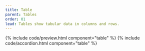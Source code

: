 ```yaml
---
title: Table
parent: Tables
order: 01
lead: Tables show tabular data in columns and rows.
---
```


{% include code/preview.html component="table" %}
{% include code/accordion.html component="table" %}

<!-- 
<div class="accordion-bordered accordion-docs">
    <button class="button-unstyled accordion-button" aria-expanded="true" aria-controls="datatable-docs">Documentation</button>
    <div id="datatable-docs" aria-hidden="false" class="accordion-content">
        <h4>SCSS classes</h4>
        <p>Each part of the datatable has a scss-class which defines its style and behaviour. All necessary classes are listed in the tables below.</p>
        <div class="table-container">
            <h5>General table structure</h5>
            <table class="dk-table borderless compact" style="font-size: small">
                <thead>
                    <tr>
                        <th width="190px">SCSS class</th>
                        <th>Description</th>
                    </tr>
                </thead>
                <tbody>
                    <tr>
                        <td>table-container</td>
                        <td>A class for the main division. The table and all its parts should be inside table-cointainer.</td>
                    </tr>
                    <tr>
                        <td>menu</td>
                        <td>The menu above the table. All components such as search input, buttons and selection buttons are parts of the menu.</td>
                    </tr>
                    <tr>
                        <td>dk-table</td>
                        <td>Class for the table.</td>
                    </tr>
                </tbody>
            </table>
        </div>
        <div class="table-container">
            <h5>Table menu</h5>
            <span>Classes to be used om the top menu of table containing buttons, search input field, etc.</span>
            <table class="dk-table borderless compact" style="font-size: small">
                <thead>
                    <tr>
                        <th width="190px">SCSS class</th>
                        <th>Description</th>
                    </tr>
                </thead>
                <tbody>
                    <tr>
                        <td>selected-rows-menu</td>
                        <td>The menu displayed when any row is selected.</td>
                    </tr>
                    <tr>
                        <td>menu-selection-button</td>
                        <td>A button that to be shown when a row is selected</td>
                    </tr>
                    <tr>
                        <td>cancel</td>
                        <td>A button which is binded in a Javascript action that unselects all rows.</td>
                    </tr>
                    <tr>
                        <td>default-menu</td>
                        <td>The menu displayed when no row is selected.</td>
                    </tr>
                    <tr>
                        <td>search-svg</td>
                        <td>Class to be used on icon to the left in the search field. Will position and style properly.</td>
                    </tr>
                    <tr>
                        <td>search</td>
                        <td>An input field to which the search action is binded in Javascript.</td>
                    </tr>
                    <tr>
                        <td>menu-button</td>
                        <td>Class for a small icon button, sitting above the header in the default-menu.</td>
                    </tr>
                    <tr>
                        <td>primary-button</td>
                        <td>Class for a big button in the default-menu.</td>
                    </tr>
                </tbody>
            </table>
        </div>
        <div class="table-container">
            <h5>Table content</h5>
            <span>Classes for the table header and the rows of the table.</span>
            <table class="dk-table borderless compact" style="font-size: small">
                <thead>
                    <tr>
                        <th width="190px">SCSS class</th>
                        <th>Description</th>
                    </tr>
                </thead>
                <tbody>
                    <tr>
                        <td>table-sort-button</td>
                        <td>A button placed in the table header that is used to sort the table rows by its value. A Javascript code is binded to this button class.</td>
                    </tr>
                    <tr>
                        <td>row-selection-checkbox</td>
                        <td>A checkbox to select a row. A Javascript code is binded to this class.</td>
                    </tr>                  
                </tbody>
            </table>
        </div>
    </div>
</div>
-->